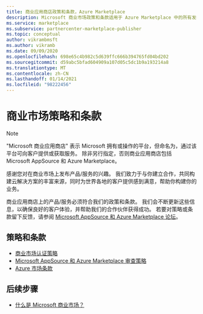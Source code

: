 ```yaml
---
title: 商业应用商店政策和条款，Azure Marketplace
description: Microsoft 商业市场政策和条款适用于 Azure Marketplace 中的所有发布者和产品/服务。
ms.service: marketplace
ms.subservice: partnercenter-marketplace-publisher
ms.topic: conceptual
author: vikrambmsft
ms.author: vikramb
ms.date: 09/09/2020
ms.openlocfilehash: 698e65c4b982c5d639ffc666b394765fd04bd202
ms.sourcegitcommit: d59abc5bfad604909a107d05c5dc1b9a193214a8
ms.translationtype: MT
ms.contentlocale: zh-CN
ms.lasthandoff: 01/14/2021
ms.locfileid: "98222456"
---
```

# <a name="commercial-marketplace-policies-and-terms"></a>商业市场策略和条款

>[!Note]
>"Microsoft 商业应用商店" 表示 Microsoft 拥有或操作的平台，但命名为，通过该平台可向客户提供或获取服务。 除非另行指定，否则商业应用商店包括 Microsoft AppSource 和 Azure Marketplace。

感谢您对在商业市场上发布产品/服务的兴趣。 我们致力于与你建立合作，共同构建云解决方案的丰富来源，同时为世界各地的客户提供感到满意，帮助你构建你的业务。

商业应用商店上的产品/服务必须符合我们的政策和条款。 我们会不断更新这些信息，以确保良好的客户体验，并帮助我们的合作伙伴获得成功。 若要对策略或条款留下反馈，请参阅 [Microsoft AppSource 和 Azure Marketplace 论坛](https://www.microsoftpartnercommunity.com/t5/Azure-Marketplace-and-AppSource/bd-p/2222)。

## <a name="policies-and-terms"></a>策略和条款

- [商业市场认证策略](/legal/marketplace/certification-policies?context=/azure/marketplace/context/context)
- [Microsoft AppSource 和 Azure Marketplace 审查策略](/legal/marketplace/rating-review-policies?context=/azure/marketplace/context/context)
- [Azure 市场条款](/legal/marketplace/terms?context=/azure/marketplace/context/context)

## <a name="next-steps"></a>后续步骤

- [什么是 Microsoft 商业市场？](overview.md)
